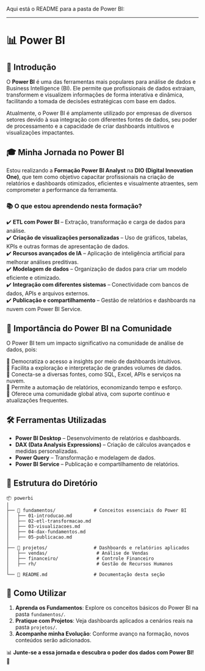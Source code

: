 Aqui está o README para a pasta de Power BI:  

---

# 📊 Power BI  

## 📌 Introdução  

O **Power BI** é uma das ferramentas mais populares para análise de dados e Business Intelligence (BI). Ele permite que profissionais de dados extraiam, transformem e visualizem informações de forma interativa e dinâmica, facilitando a tomada de decisões estratégicas com base em dados.  

Atualmente, o Power BI é amplamente utilizado por empresas de diversos setores devido à sua integração com diferentes fontes de dados, seu poder de processamento e a capacidade de criar dashboards intuitivos e visualizações impactantes.  

## 🎓 Minha Jornada no Power BI  

Estou realizando a **Formação Power BI Analyst** na **DIO (Digital Innovation One)**, que tem como objetivo capacitar profissionais na criação de relatórios e dashboards otimizados, eficientes e visualmente atraentes, sem comprometer a performance da ferramenta.  

### 📚 O que estou aprendendo nesta formação?  

✔️ **ETL com Power BI** – Extração, transformação e carga de dados para análise.  
✔️ **Criação de visualizações personalizadas** – Uso de gráficos, tabelas, KPIs e outras formas de apresentação de dados.  
✔️ **Recursos avançados de IA** – Aplicação de inteligência artificial para melhorar análises preditivas.  
✔️ **Modelagem de dados** – Organização de dados para criar um modelo eficiente e otimizado.  
✔️ **Integração com diferentes sistemas** – Conectividade com bancos de dados, APIs e arquivos externos.  
✔️ **Publicação e compartilhamento** – Gestão de relatórios e dashboards na nuvem com Power BI Service.  

## 🚀 Importância do Power BI na Comunidade  

O Power BI tem um impacto significativo na comunidade de análise de dados, pois:  

🔹 Democratiza o acesso a insights por meio de dashboards intuitivos.  
🔹 Facilita a exploração e interpretação de grandes volumes de dados.  
🔹 Conecta-se a diversas fontes, como SQL, Excel, APIs e serviços na nuvem.  
🔹 Permite a automação de relatórios, economizando tempo e esforço.  
🔹 Oferece uma comunidade global ativa, com suporte contínuo e atualizações frequentes.  

## 🛠️ Ferramentas Utilizadas  

- **Power BI Desktop** – Desenvolvimento de relatórios e dashboards.  
- **DAX (Data Analysis Expressions)** – Criação de cálculos avançados e medidas personalizadas.  
- **Power Query** – Transformação e modelagem de dados.  
- **Power BI Service** – Publicação e compartilhamento de relatórios.  

## 📂 Estrutura do Diretório  

```
📦 powerbi
│
├── 📁 fundamentos/              # Conceitos essenciais do Power BI
│   ├── 01-introducao.md
│   ├── 02-etl-transformacao.md
│   ├── 03-visualizacoes.md
│   ├── 04-dax-fundamentos.md
│   ├── 05-publicacao.md
│
├── 📁 projetos/                 # Dashboards e relatórios aplicados
│   ├── vendas/                  # Análise de Vendas
│   ├── financeiro/              # Controle Financeiro
│   ├── rh/                      # Gestão de Recursos Humanos
│
└── 📄 README.md                 # Documentação desta seção
```

## 📜 Como Utilizar  

1. **Aprenda os Fundamentos**: Explore os conceitos básicos do Power BI na pasta `fundamentos/`.  
2. **Pratique com Projetos**: Veja dashboards aplicados a cenários reais na pasta `projetos/`.  
3. **Acompanhe minha Evolução**: Conforme avanço na formação, novos conteúdos serão adicionados.  

📊 **Junte-se a essa jornada e descubra o poder dos dados com Power BI!** 🚀
